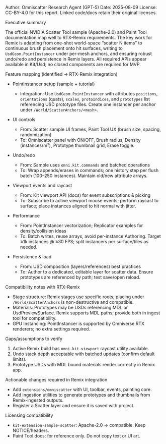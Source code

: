 Author: Omniscatter Research Agent (GPT-5)
Date: 2025-08-09
License: CC-BY-4.0 for this report. Linked code/docs retain their original licenses.

Executive summary

The official NVIDIA Scatter Tool sample (Apache-2.0) and Paint Tool documentation map well to RTX-Remix requirements. The key work for Remix is adapting from one-shot world-space “scatter N items” to continuous brush placement onto hit surfaces, writing to `UsdGeom.PointInstancer` under per-mesh anchors, and ensuring robust undo/redo and persistence in Remix layers. All required APIs appear available in Kit/Usd; no closed components are required for MVP.

Feature mapping (identified → RTX-Remix integration)

- PointInstancer setup (sample + tutorial)
  - Integration: Use `UsdGeom.PointInstancer` with attributes `positions`, `orientations` (quats), `scales`, `protoIndices`, and `prototypes` list referencing USD prototype files. Create one instancer per anchor under `/World/ScatterAnchors/<mesh>`.

- UI controls
  - From: Scatter sample UI frames, Paint Tool UX (brush size, spacing, randomization)
  - To: Omniscatter panel with ON/OFF, Brush radius, Density (instances/m²), Prototype thumbnail grid, Erase toggle.

- Undo/redo
  - From: Sample uses `omni.kit.commands` and batched operations
  - To: Wrap appends/erases in commands; one history step per flush batch (100–250 instances). Maintain old/new attribute arrays.

- Viewport events and raycast
  - From: Kit viewport API (docs) for event subscriptions & picking
  - To: Subscribe to active viewport mouse events; perform raycast to surface; place instances aligned to hit normal with jitter.

- Performance
  - From: PointInstancer vectorization; Replicator examples for density/collision ideas
  - To: Batch writes, reuse arrays, avoid per-instance Authoring. Target ≥1k instances @ ≥30 FPS; split instancers per surface/tiles as needed.

- Persistence & load
  - From: USD composition (layers/references) best practices
  - To: Author to a dedicated, editable layer for scatter data. Ensure prototypes are referenced by path; test save/open reload.

Compatibility notes with RTX-Remix

- Stage structure: Remix stages use specific roots; placing under `/World/ScatterAnchors` is non-destructive and compatible.
- Materials: Prototypes may be USDs referencing MDL or UsdPreviewSurface. Remix supports MDL paths; provide both in ingest tool for compatibility.
- GPU Instancing: PointInstancer is supported by Omniverse RTX renderers; no extra settings required.

Gaps/assumptions to verify

1) Active Remix build has `omni.kit.viewport` raycast utility available.
2) Undo stack depth acceptable with batched updates (confirm default limits).
3) Prototype USDs with MDL bound materials render correctly in Remix app.

Actionable changes required in Remix integration

- Add `extensions/omniscatter` with UI, toolbar, events, painting core.
- Add ingestion utilities to generate prototypes and thumbnails from Remix-ingested outputs.
- Register a Scatter layer and ensure it is saved with project.

Licensing compatibility

- `kit-extension-sample-scatter`: Apache-2.0 → compatible. Keep NOTICE/headers.
- Paint Tool docs: for reference only. Do not copy text or UI art.


